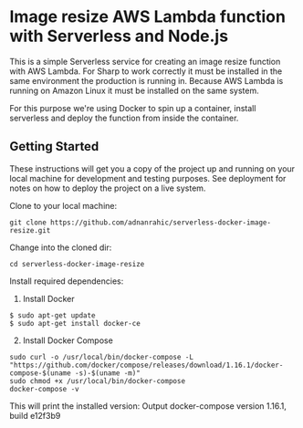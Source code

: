 # Image resize AWS Lambda function with Serverless and Node.js

This is a simple Serverless service for creating an image resize function with AWS Lambda. For Sharp to work correctly it must be installed in the same environment the production is running in. Because AWS Lambda is running on Amazon Linux it must be installed on the same system.

For this purpose we're using Docker to spin up a container, install serverless and deploy the function from inside the container.

## Getting Started

These instructions will get you a copy of the project up and running on your local machine for development and testing purposes. See deployment for notes on how to deploy the project on a live system.

Clone to your local machine:
```
git clone https://github.com/adnanrahic/serverless-docker-image-resize.git
```

Change into the cloned dir:
```
cd serverless-docker-image-resize
```

Install required dependencies:

1. Install Docker
```
$ sudo apt-get update
$ sudo apt-get install docker-ce
```

2. Install Docker Compose
```
sudo curl -o /usr/local/bin/docker-compose -L "https://github.com/docker/compose/releases/download/1.16.1/docker-compose-$(uname -s)-$(uname -m)"
sudo chmod +x /usr/local/bin/docker-compose
docker-compose -v
```

This will print the installed version:
Output
docker-compose version 1.16.1, build e12f3b9